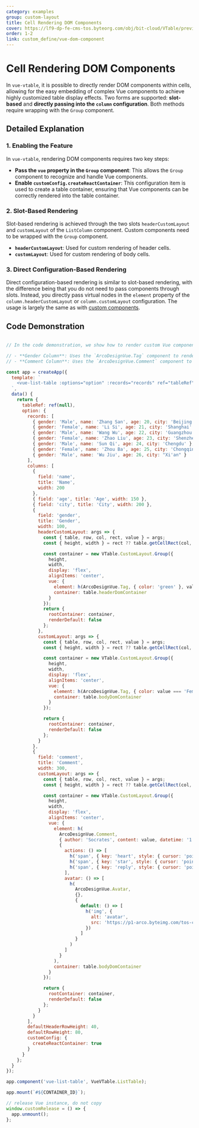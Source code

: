 ```yaml
---
category: examples
group: custom-layout
title: Cell Rendering DOM Components
cover: https://lf9-dp-fe-cms-tos.byteorg.com/obj/bit-cloud/VTable/preview/vue-custom-dom-component.jpeg
order: 1-2
link: custom_define/vue-dom-component
---
```


# Cell Rendering DOM Components

In `vue-vtable`, it is possible to directly render DOM components within cells, allowing for the easy embedding of complex Vue components to achieve highly customized table display effects. Two forms are supported: **slot-based** and **directly passing into the `column` configuration**. Both methods require wrapping with the `Group` component.

## Detailed Explanation

### 1. Enabling the Feature

In `vue-vtable`, rendering DOM components requires two key steps:

- **Pass the `vue` property in the `Group` component**: This allows the `Group` component to recognize and handle Vue components.
- **Enable `customConfig.createReactContainer`**: This configuration item is used to create a table container, ensuring that Vue components can be correctly rendered into the table container.

### 2. Slot-Based Rendering

Slot-based rendering is achieved through the two slots `headerCustomLayout` and `customLayout` of the `ListColumn` component. Custom components need to be wrapped with the `Group` component.

- **`headerCustomLayout`**: Used for custom rendering of header cells.
- **`customLayout`**: Used for custom rendering of body cells.

### 3. Direct Configuration-Based Rendering

Direct configuration-based rendering is similar to slot-based rendering, with the difference being that you do not need to pass components through slots. Instead, you directly pass virtual nodes in the `element` property of the `column.headerCustomLayout` or `column.customLayout` configuration. The usage is largely the same as with [custom components](../../guide/custom_define/custom_layout).

## Code Demonstration

```javascript livedemo template=vtable-vue

// In the code demonstration, we show how to render custom Vue components within the table. Specifically, it includes:

// - **Gender Column**: Uses the `ArcoDesignVue.Tag` component to render gender information and dynamically changes the tag color based on the gender value.
// - **Comment Column**: Uses the `ArcoDesignVue.Comment` component to render comment information, including like, collect, and reply action buttons.

const app = createApp({
  template: `
    <vue-list-table :options="option" :records="records" ref="tableRef" />
  `,
  data() {
    return {
      tableRef: ref(null),
      option: {
        records: [
          { gender: 'Male', name: 'Zhang San', age: 20, city: 'Beijing' },
          { gender: 'Female', name: 'Li Si', age: 21, city: 'Shanghai' },
          { gender: 'Male', name: 'Wang Wu', age: 22, city: 'Guangzhou' },
          { gender: 'Female', name: 'Zhao Liu', age: 23, city: 'Shenzhen' },
          { gender: 'Male', name: 'Sun Qi', age: 24, city: 'Chengdu' },
          { gender: 'Female', name: 'Zhou Ba', age: 25, city: 'Chongqing' },
          { gender: 'Male', name: 'Wu Jiu', age: 26, city: "Xi'an" }
        ],
        columns: [
          {
            field: 'name',
            title: 'Name',
            width: 200
          },
          { field: 'age', title: 'Age', width: 150 },
          { field: 'city', title: 'City', width: 200 },
          {
            field: 'gender',
            title: 'Gender',
            width: 100,
            headerCustomLayout: args => {
              const { table, row, col, rect, value } = args;
              const { height, width } = rect ?? table.getCellRect(col, row);

              const container = new VTable.CustomLayout.Group({
                height,
                width,
                display: 'flex',
                alignItems: 'center',
                vue: {
                  element: h(ArcoDesignVue.Tag, { color: 'green' }, value),
                  container: table.headerDomContainer
                }
              });
              return {
                rootContainer: container,
                renderDefault: false
              };
            },
            customLayout: args => {
              const { table, row, col, rect, value } = args;
              const { height, width } = rect ?? table.getCellRect(col, row);

              const container = new VTable.CustomLayout.Group({
                height,
                width,
                display: 'flex',
                alignItems: 'center',
                vue: {
                  element: h(ArcoDesignVue.Tag, { color: value === 'Female' ? 'magenta' : 'arcoblue' }, value),
                  container: table.bodyDomContainer
                }
              });

              return {
                rootContainer: container,
                renderDefault: false
              };
            }
          },
          {
            field: 'comment',
            title: 'Comment',
            width: 300,
            customLayout: args => {
              const { table, row, col, rect, value } = args;
              const { height, width } = rect ?? table.getCellRect(col, row);

              const container = new VTable.CustomLayout.Group({
                height,
                width,
                display: 'flex',
                alignItems: 'center',
                vue: {
                  element: h(
                    ArcoDesignVue.Comment,
                    { author: 'Socrates', content: value, datetime: '1 hour' },
                    {
                      actions: () => [
                        h('span', { key: 'heart', style: { cursor: 'pointer' } }, [h('span', 'Like')]),
                        h('span', { key: 'star', style: { cursor: 'pointer' } }, [h('span', 'Collect')]),
                        h('span', { key: 'reply', style: { cursor: 'pointer' } }, [h('span', 'Reply')])
                      ],
                      avatar: () => [
                        h(
                          ArcoDesignVue.Avatar,
                          {},
                          {
                            default: () => [
                              h('img', {
                                alt: 'avatar',
                                src: 'https://p1-arco.byteimg.com/tos-cn-i-uwbnlip3yd/3ee5f13fb09879ecb5185e440cef6eb9.png~tplv-uwbnlip3yd-webp.webp'
                              })
                            ]
                          }
                        )
                      ]
                    }
                  ),
                  container: table.bodyDomContainer
                }
              });

              return {
                rootContainer: container,
                renderDefault: false
              };
            }
          }
        ],
        defaultHeaderRowHeight: 40,
        defaultRowHeight: 80,
        customConfig: {
          createReactContainer: true
        }
      }
    };
  }
});

app.component('vue-list-table', VueVTable.ListTable);

app.mount(`#${CONTAINER_ID}`);

// release Vue instance, do not copy
window.customRelease = () => {
  app.unmount();
};
```

